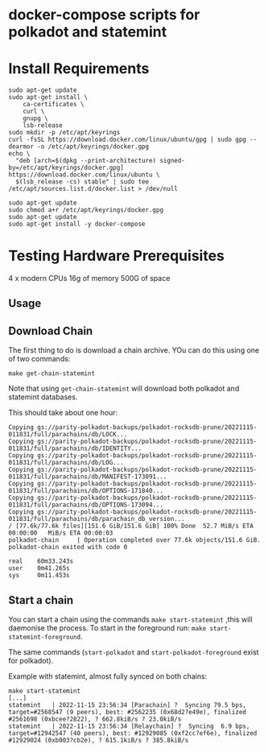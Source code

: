 # docker-compose scripts for polkadot and statemint

# Install Requirements

```
sudo apt-get update
sudo apt-get install \
    ca-certificates \
    curl \
    gnupg \
    lsb-release
sudo mkdir -p /etc/apt/keyrings
curl -fsSL https://download.docker.com/linux/ubuntu/gpg | sudo gpg --dearmor -o /etc/apt/keyrings/docker.gpg
echo \
  "deb [arch=$(dpkg --print-architecture) signed-by=/etc/apt/keyrings/docker.gpg] https://download.docker.com/linux/ubuntu \
  $(lsb_release -cs) stable" | sudo tee /etc/apt/sources.list.d/docker.list > /dev/null

sudo apt-get update
sudo chmod a+r /etc/apt/keyrings/docker.gpg
sudo apt-get update
sudo apt-get install -y docker-compose
```
 

# Testing Hardware Prerequisites 

4 x modern CPUs
16g of memory
500G of space


## Usage 

## Download Chain

The first thing to do is download a chain archive. YOu can do this using one of two commands:


```
make get-chain-statemint
```

Note that using `get-chain-statemint` will download both polkadot and statemint databases.

This should take about one hour:

```
Copying gs://parity-polkadot-backups/polkadot-rocksdb-prune/20221115-011831/full/parachains/db/LOCK...
Copying gs://parity-polkadot-backups/polkadot-rocksdb-prune/20221115-011831/full/parachains/db/IDENTITY...
Copying gs://parity-polkadot-backups/polkadot-rocksdb-prune/20221115-011831/full/parachains/db/LOG...
Copying gs://parity-polkadot-backups/polkadot-rocksdb-prune/20221115-011831/full/parachains/db/MANIFEST-173091...
Copying gs://parity-polkadot-backups/polkadot-rocksdb-prune/20221115-011831/full/parachains/db/OPTIONS-171840...
Copying gs://parity-polkadot-backups/polkadot-rocksdb-prune/20221115-011831/full/parachains/db/OPTIONS-173094...
Copying gs://parity-polkadot-backups/polkadot-rocksdb-prune/20221115-011831/full/parachains/db/parachain_db_version...
/ [77.6k/77.6k files][151.6 GiB/151.6 GiB] 100% Done  52.7 MiB/s ETA 00:00:00   MiB/s ETA 00:00:03   
polkadot-chain     | Operation completed over 77.6k objects/151.6 GiB.                                
polkadot-chain exited with code 0

real    60m33.243s
user    0m41.265s
sys     0m11.453s
```

## Start a chain

You can start a chain using the commands `make start-statemint` ,this will daemonise the process. To start in the foreground run: `make start-statemint-foreground`. 

The same commands (`start-polkadot` and `start-polkadot-foreground` exist for polkadot). 

Example with statemint, almost fully synced on both chains:
```
make start-statemint
[...]
statemint   | 2022-11-15 23:56:34 [Parachain] ?  Syncing 79.5 bps, target=#2568547 (9 peers), best: #2562235 (0x68d2?e49e), finalized #2561698 (0xbcee?2822), ? 662.8kiB/s ? 23.0kiB/s    
statemint   | 2022-11-15 23:56:34 [Relaychain] ?  Syncing  6.9 bps, target=#12942547 (40 peers), best: #12929085 (0xf2cc?ef6e), finalized #12929024 (0xb003?cb2e), ? 615.1kiB/s ? 385.8kiB/s   
```
